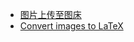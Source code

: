 - [图片上传至图床](https://github.com/Molunerfinn/picgo/releases)
- [Convert images to LaTeX](https://mathpix.com/)